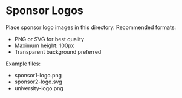 # Sponsor Logos

Place sponsor logo images in this directory. Recommended formats:
- PNG or SVG for best quality
- Maximum height: 100px
- Transparent background preferred

Example files:
- sponsor1-logo.png
- sponsor2-logo.svg
- university-logo.png
